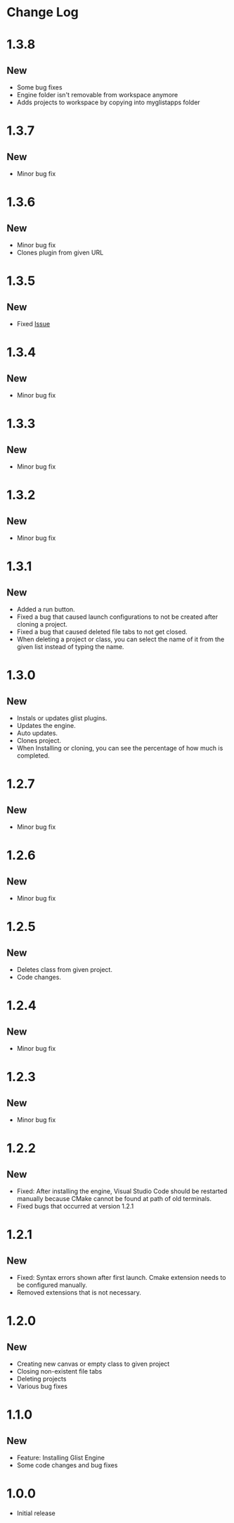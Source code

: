 # Change Log

# 1.3.8

## New

- Some bug fixes
- Engine folder isn't removable from workspace anymore
- Adds projects to workspace by copying into myglistapps folder

# 1.3.7

## New

- Minor bug fix

# 1.3.6

## New

- Minor bug fix
- Clones plugin from given URL

# 1.3.5

## New

- Fixed [Issue](https://github.com/javertus/GlistEngine-vscode-extension/issues/1)

# 1.3.4

## New

- Minor bug fix

# 1.3.3

## New

- Minor bug fix

# 1.3.2

## New

- Minor bug fix

# 1.3.1

## New

- Added a run button.
- Fixed a bug that caused launch configurations to not be created after cloning a project.
- Fixed a bug that caused deleted file tabs to not get closed.
- When deleting a project or class, you can select the name of it from the given list instead of typing the name.

# 1.3.0

## New

- Instals or updates glist plugins.
- Updates the engine.
- Auto updates.
- Clones project.
- When Installing or cloning, you can see the percentage of how much is completed.

# 1.2.7

## New

- Minor bug fix

# 1.2.6

## New

- Minor bug fix

# 1.2.5

## New

- Deletes class from given project.
- Code changes.

# 1.2.4

## New

- Minor bug fix

# 1.2.3

## New

- Minor bug fix

# 1.2.2

## New

- Fixed: After installing the engine, Visual Studio Code should be restarted manually because CMake cannot be found at path of old terminals.
- Fixed bugs that occurred at version 1.2.1

# 1.2.1

## New

- Fixed: Syntax errors shown after first launch. Cmake extension needs to be configured manually.
- Removed extensions that is not necessary.

# 1.2.0

## New

- Creating new canvas or empty class to given project
- Closing non-existent file tabs
- Deleting projects
- Various bug fixes

# 1.1.0

## New

- Feature: Installing Glist Engine
- Some code changes and bug fixes

# 1.0.0

- Initial release